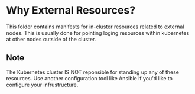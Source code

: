 # Why External Resources?
This folder contains manifests for in-cluster resources related to external nodes. This is usually done for pointing loging resources within kubernetes at other nodes outside of the cluster.


## Note
The Kubernetes cluster IS NOT reponsible for standing up any of these resources. Use another configuration tool like Ansible if you'd like to configure your infrustructure. 
